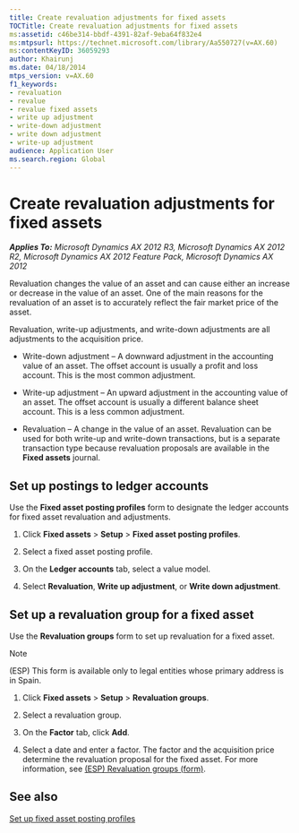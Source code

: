 ```yaml
---
title: Create revaluation adjustments for fixed assets
TOCTitle: Create revaluation adjustments for fixed assets
ms:assetid: c46be314-bbdf-4391-82af-9eba64f832e4
ms:mtpsurl: https://technet.microsoft.com/library/Aa550727(v=AX.60)
ms:contentKeyID: 36059293
author: Khairunj
ms.date: 04/18/2014
mtps_version: v=AX.60
f1_keywords:
- revaluation
- revalue
- revalue fixed assets
- write up adjustment
- write-down adjustment
- write down adjustment
- write-up adjustment
audience: Application User
ms.search.region: Global
---
```


# Create revaluation adjustments for fixed assets 


_**Applies To:** Microsoft Dynamics AX 2012 R3, Microsoft Dynamics AX 2012 R2, Microsoft Dynamics AX 2012 Feature Pack, Microsoft Dynamics AX 2012_

Revaluation changes the value of an asset and can cause either an increase or decrease in the value of an asset. One of the main reasons for the revaluation of an asset is to accurately reflect the fair market price of the asset.

Revaluation, write-up adjustments, and write-down adjustments are all adjustments to the acquisition price.

  - Write-down adjustment – A downward adjustment in the accounting value of an asset. The offset account is usually a profit and loss account. This is the most common adjustment.

  - Write-up adjustment – An upward adjustment in the accounting value of an asset. The offset account is usually a different balance sheet account. This is a less common adjustment.

  - Revaluation – A change in the value of an asset. Revaluation can be used for both write-up and write-down transactions, but is a separate transaction type because revaluation proposals are available in the **Fixed assets** journal.

## Set up postings to ledger accounts

Use the **Fixed asset posting profiles** form to designate the ledger accounts for fixed asset revaluation and adjustments.

1.  Click **Fixed assets** \> **Setup** \> **Fixed asset posting profiles**.

2.  Select a fixed asset posting profile.

3.  On the **Ledger accounts** tab, select a value model.

4.  Select **Revaluation**, **Write up adjustment**, or **Write down adjustment**.

## Set up a revaluation group for a fixed asset

Use the **Revaluation groups** form to set up revaluation for a fixed asset.


> [!NOTE]
> <P>(ESP) This form is available only to legal entities whose primary address is in Spain.</P>



1.  Click **Fixed assets** \> **Setup** \> **Revaluation groups**.

2.  Select a revaluation group.

3.  On the **Factor** tab, click **Add**.

4.  Select a date and enter a factor. The factor and the acquisition price determine the revaluation proposal for the fixed asset. For more information, see [(ESP) Revaluation groups (form)](https://technet.microsoft.com/library/aa588676\(v=ax.60\)).

## See also

[Set up fixed asset posting profiles](set-up-fixed-asset-posting-profiles.md)

  


